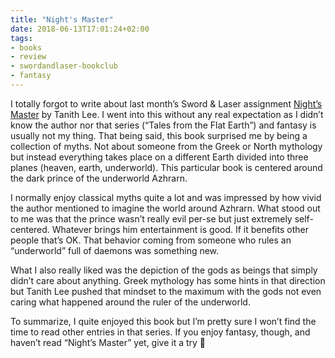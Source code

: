 ```yaml
---
title: "Night's Master"
date: 2018-06-13T17:01:24+02:00
tags:
- books
- review
- swordandlaser-bookclub
- fantasy
---
```


I totally forgot to write about last month’s Sword & Laser assignment [Night’s
Master][nm] by Tanith Lee. I went into this without any real expectation as I
didn’t know the author nor that series (“Tales from the Flat Earth”) and
fantasy is usually not my thing. That being said, this book surprised me by
being a collection of myths. Not about someone from the Greek or North
mythology but instead everything takes place on a different Earth divided into
three planes (heaven, earth, underworld). This particular book is centered
around the dark prince of the underworld Azhrarn.

I normally enjoy classical myths quite a lot and was impressed by how vivid the
author mentioned to imagine the world around Azhrarn. What stood out to me was
that the prince wasn’t really evil per-se but just extremely self-centered.
Whatever brings him entertainment is good. If it benefits other people that’s
OK. That behavior coming from someone who rules an “underworld” full of daemons
was something new.

What I also really liked was the depiction of the gods as beings that simply
didn’t care about anything. Greek mythology has some hints in that direction
but Tanith Lee pushed that mindset to the maximum with the gods not even caring
what happened around the ruler of the underworld.

To summarize, I quite enjoyed this book but I’m pretty sure I won’t find the
time to read other entries in that series. If you enjoy fantasy, though, and
haven’t read “Night’s Master” yet, give it a try 🙂

[nm]: https://www.goodreads.com/book/show/29356385-night-s-master
